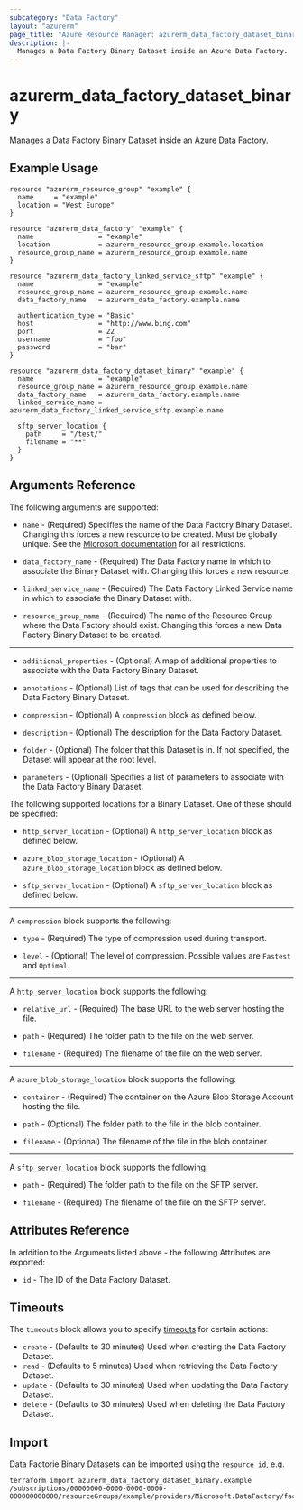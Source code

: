 ```yaml
---
subcategory: "Data Factory"
layout: "azurerm"
page_title: "Azure Resource Manager: azurerm_data_factory_dataset_binary"
description: |-
  Manages a Data Factory Binary Dataset inside an Azure Data Factory.
---
```


# azurerm_data_factory_dataset_binary

Manages a Data Factory Binary Dataset inside an Azure Data Factory.

## Example Usage

```hcl
resource "azurerm_resource_group" "example" {
  name     = "example"
  location = "West Europe"
}

resource "azurerm_data_factory" "example" {
  name                = "example"
  location            = azurerm_resource_group.example.location
  resource_group_name = azurerm_resource_group.example.name
}

resource "azurerm_data_factory_linked_service_sftp" "example" {
  name                = "example"
  resource_group_name = azurerm_resource_group.example.name
  data_factory_name   = azurerm_data_factory.example.name

  authentication_type = "Basic"
  host                = "http://www.bing.com"
  port                = 22
  username            = "foo"
  password            = "bar"
}

resource "azurerm_data_factory_dataset_binary" "example" {
  name                = "example"
  resource_group_name = azurerm_resource_group.example.name
  data_factory_name   = azurerm_data_factory.example.name
  linked_service_name = azurerm_data_factory_linked_service_sftp.example.name

  sftp_server_location {
    path     = "/test/"
    filename = "**"
  }
}
```

## Arguments Reference

The following arguments are supported:

* `name` - (Required) Specifies the name of the Data Factory Binary Dataset. Changing this forces a new resource to be created. Must be globally unique. See the [Microsoft documentation](https://docs.microsoft.com/en-us/azure/data-factory/naming-rules) for all restrictions.

* `data_factory_name` - (Required) The Data Factory name in which to associate the Binary Dataset with. Changing this forces a new resource.

* `linked_service_name` - (Required) The Data Factory Linked Service name in which to associate the Binary Dataset with.

* `resource_group_name` - (Required) The name of the Resource Group where the Data Factory should exist. Changing this forces a new Data Factory Binary Dataset to be created.

---

* `additional_properties` - (Optional) A map of additional properties to associate with the Data Factory Binary Dataset.

* `annotations` - (Optional) List of tags that can be used for describing the Data Factory Binary Dataset.

* `compression` - (Optional) A `compression` block as defined below.

* `description` - (Optional) The description for the Data Factory Dataset.

* `folder` - (Optional) The folder that this Dataset is in. If not specified, the Dataset will appear at the root level.

* `parameters` - (Optional) Specifies a list of parameters to associate with the Data Factory Binary Dataset.

The following supported locations for a Binary Dataset. One of these should be specified:

* `http_server_location` - (Optional) A `http_server_location` block as defined below.

* `azure_blob_storage_location` - (Optional) A `azure_blob_storage_location` block as defined below.

* `sftp_server_location` - (Optional) A `sftp_server_location` block as defined below.
---

A `compression` block supports the following:

* `type` - (Required) The type of compression used during transport.

* `level` - (Optional) The level of compression. Possible values are `Fastest` and `Optimal`.

---

A `http_server_location` block supports the following:

* `relative_url` - (Required) The base URL to the web server hosting the file.

* `path` - (Required) The folder path to the file on the web server.

* `filename` - (Required) The filename of the file on the web server.

---

A `azure_blob_storage_location` block supports the following:

* `container` - (Required) The container on the Azure Blob Storage Account hosting the file.

* `path` - (Optional) The folder path to the file in the blob container.

* `filename` - (Optional) The filename of the file in the blob container.

---

A `sftp_server_location` block supports the following:

* `path` - (Required) The folder path to the file on the SFTP server.

* `filename` - (Required) The filename of the file on the SFTP server.


## Attributes Reference

In addition to the Arguments listed above - the following Attributes are exported:

* `id` - The ID of the Data Factory Dataset.

## Timeouts

The `timeouts` block allows you to specify [timeouts](https://www.terraform.io/docs/configuration/resources.html#timeouts) for certain actions:

* `create` - (Defaults to 30 minutes) Used when creating the Data Factory Dataset.
* `read` - (Defaults to 5 minutes) Used when retrieving the Data Factory Dataset.
* `update` - (Defaults to 30 minutes) Used when updating the Data Factory Dataset.
* `delete` - (Defaults to 30 minutes) Used when deleting the Data Factory Dataset.

## Import

Data Factorie Binary Datasets can be imported using the `resource id`, e.g.

```shell
terraform import azurerm_data_factory_dataset_binary.example /subscriptions/00000000-0000-0000-0000-000000000000/resourceGroups/example/providers/Microsoft.DataFactory/factories/example/datasets/example
```

